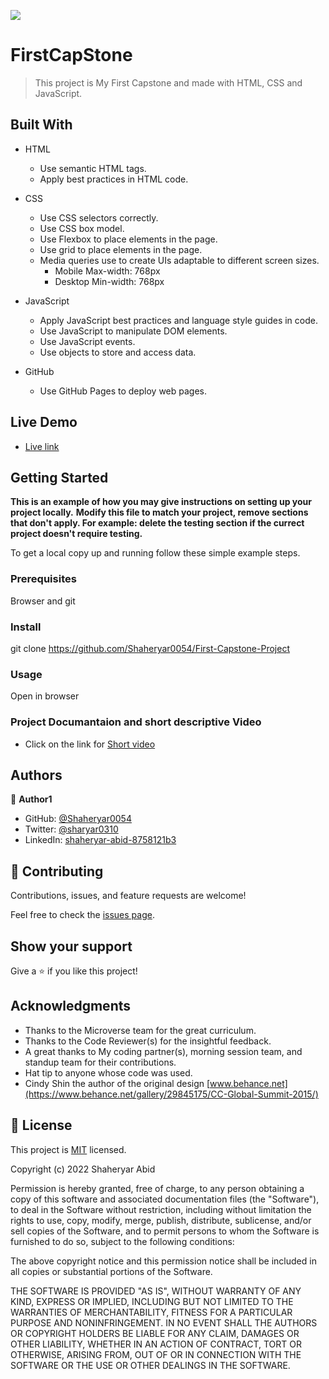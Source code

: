 
![](https://img.shields.io/badge/Microverse-blueviolet)

# FirstCapStone

> This project is My First Capstone and made with HTML, CSS and JavaScript. 



## Built With

- HTML
  - Use semantic HTML tags.
  - Apply best practices in HTML code.

- CSS
  - Use CSS selectors correctly.
  - Use CSS box model.
  - Use Flexbox to place elements in the page.
  - Use grid to place elements in the page.
  - Media queries use to create UIs adaptable to different screen sizes.
    - Mobile Max-width: 768px
    - Desktop Min-width: 768px

- JavaScript
  - Apply JavaScript best practices and language style guides in code.
  - Use JavaScript to manipulate DOM elements.
  - Use JavaScript events.
  - Use objects to store and access data.

- GitHub
  - Use GitHub Pages to deploy web pages.


## Live Demo

- [Live link]()


## Getting Started

**This is an example of how you may give instructions on setting up your project locally.**
**Modify this file to match your project, remove sections that don't apply. For example: delete the testing section if the currect project doesn't require testing.**


To get a local copy up and running follow these simple example steps.

### Prerequisites
Browser and git

### Install
git clone https://github.com/Shaheryar0054/First-Capstone-Project

### Usage
Open in browser

### Project Documantaion and short descriptive Video

- Click on the link for [Short video]()


## Authors

👤 **Author1**

- GitHub: [@Shaheryar0054](https://github.com/Shaheryar0054)
- Twitter: [@sharyar0310](https://twitter.com/sharyar0310)
- LinkedIn: [shaheryar-abid-8758121b3](https://www.linkedin.com/in/shaheryar-abid-8758121b3/)

## 🤝 Contributing

Contributions, issues, and feature requests are welcome!

Feel free to check the [issues page]().

## Show your support

Give a ⭐️ if you like this project!

## Acknowledgments

- Thanks to the Microverse team for the great curriculum.
- Thanks to the Code Reviewer(s) for the insightful feedback.
- A great thanks to My coding partner(s), morning session team, and standup team for their contributions.
- Hat tip to anyone whose code was used.
- Cindy Shin the author of the original design [www.behance.net](https://www.behance.net/gallery/29845175/CC-Global-Summit-2015/)

## 📝 License

This project is [MIT](./LICENSE) licensed.

Copyright (c) 2022 Shaheryar Abid

Permission is hereby granted, free of charge, to any person obtaining a copy
of this software and associated documentation files (the "Software"), to deal
in the Software without restriction, including without limitation the rights
to use, copy, modify, merge, publish, distribute, sublicense, and/or sell
copies of the Software, and to permit persons to whom the Software is
furnished to do so, subject to the following conditions:

The above copyright notice and this permission notice shall be included in all
copies or substantial portions of the Software.

THE SOFTWARE IS PROVIDED "AS IS", WITHOUT WARRANTY OF ANY KIND, EXPRESS OR
IMPLIED, INCLUDING BUT NOT LIMITED TO THE WARRANTIES OF MERCHANTABILITY,
FITNESS FOR A PARTICULAR PURPOSE AND NONINFRINGEMENT. IN NO EVENT SHALL THE
AUTHORS OR COPYRIGHT HOLDERS BE LIABLE FOR ANY CLAIM, DAMAGES OR OTHER
LIABILITY, WHETHER IN AN ACTION OF CONTRACT, TORT OR OTHERWISE, ARISING FROM,
OUT OF OR IN CONNECTION WITH THE SOFTWARE OR THE USE OR OTHER DEALINGS IN THE
SOFTWARE.